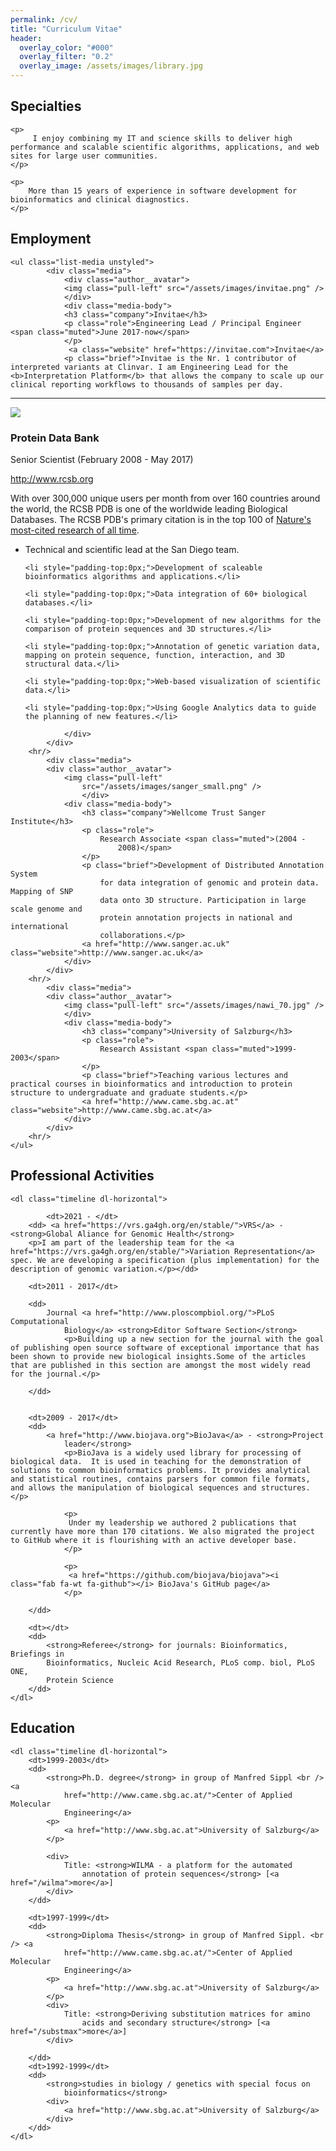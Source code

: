 ```yaml
---
permalink: /cv/
title: "Curriculum Vitae"
header:
  overlay_color: "#000"
  overlay_filter: "0.2"
  overlay_image: /assets/images/library.jpg
---
```


<section class="specialties">
	<h2 class="section-head">
		<b></b><span class="fa-stack">
  					<i class="fa fa-circle fa-stack-2x"></i>
  					<i class="fa fa-info fa-inverse fa-stack-1x"></i>
				</span> Specialties
	</h2>

	<p>
		 I enjoy combining my IT and science skills to deliver high performance and scalable scientific algorithms, applications, and web sites for large user communities.
	</p>

	<p>
		More than 15 years of experience in software development for bioinformatics and clinical diagnostics.
	</p>

	
</section>
			
<section class="experience">
	<h2 class="section-head">
		<b></b><span class="fa-stack">
  					<i class="fa fa-circle fa-stack-2x"></i>
  					<i class="fa fa-info fa-inverse fa-stack-1x"></i>
				</span> Employment
	</h2>

	<ul class="list-media unstyled">
			<div class="media">
				<div class="author__avatar">
				<img class="pull-left" src="/assets/images/invitae.png" />
				</div>
				<div class="media-body">
				<h3 class="company">Invitae</h3>
				<p class="role">Engineering Lead / Principal Engineer <span class="muted">June 2017-now</span>
				</p>
				 <a class="website" href="https://invitae.com">Invitae</a>
				<p class="brief">Invitae is the Nr. 1 contributor of interpreted variants at Clinvar. I am Engineering Lead for the <b>Interpretation Platform</b> that allows the company to scale up our clinical reporting workflows to thousands of samples per day.				
 </p>
				</div>
			</div>
		<hr/>
			<div class="media">
				<div class="author__avatar">
				<img class="pull-left" src="/assets/images/hiv_70.jpg" />
				</div>
				<div class="media-body">
					<h3 class="company">Protein Data Bank</h3>
					<p class="role">
						Senior Scientist <span class="muted">(February 2008 -
							May 2017)</span>
					</p>
					<a href="http://www.rcsb.org" class="website">http://www.rcsb.org</a>
					<p class="brief">
With over 300,000 unique users per month from over 160 countries around the world, the RCSB PDB is one of the worldwide leading Biological Databases. The RCSB PDB's primary citation is in the top 100 of <a href="http://www.nature.com/news/the-top-100-papers-1.16224" target="_blank">Nature's most-cited research of all time</a>.

<ul>
	<li style="padding-top:0px;">Technical and scientific lead at the San Diego team.</li>

	<li style="padding-top:0px;">Development of scaleable bioinformatics algorithms and applications.</li>

	<li style="padding-top:0px;">Data integration of 60+ biological databases.</li>

	<li style="padding-top:0px;">Development of new algorithms for the comparison of protein sequences and 3D structures.</li>

	<li style="padding-top:0px;">Annotation of genetic variation data, mapping on protein sequence, function, interaction, and 3D structural data.</li>

	<li style="padding-top:0px;">Web-based visualization of scientific data.</li>

	<li style="padding-top:0px;">Using Google Analytics data to guide the planning of new features.</li>
</ul>

</p>


					
				</div>
			</div>
		<hr/>
			<div class="media">
			<div class="author__avatar">
				<img class="pull-left"
					src="/assets/images/sanger_small.png" />
					</div>
				<div class="media-body">
					<h3 class="company">Wellcome Trust Sanger Institute</h3>
					<p class="role">
						Research Associate <span class="muted">(2004 -
							2008)</span>
					</p>
					<p class="brief">Development of Distributed Annotation System
						for data integration of genomic and protein data. Mapping of SNP
						data onto 3D structure. Participation in large scale genome and
						protein annotation projects in national and international
						collaborations.</p>
					<a href="http://www.sanger.ac.uk" class="website">http://www.sanger.ac.uk</a>
				</div>
			</div>
		<hr/>
			<div class="media">
			<div class="author__avatar">
				<img class="pull-left" src="/assets/images/nawi_70.jpg" />
				</div>
				<div class="media-body">
					<h3 class="company">University of Salzburg</h3>
					<p class="role">
						Research Assistant <span class="muted">1999-2003</span>
					</p>
					<p class="brief">Teaching various lectures and practical courses in bioinformatics and introduction to protein structure to undergraduate and graduate students.</p>
					<a href="http://www.came.sbg.ac.at" class="website">http://www.came.sbg.ac.at</a>
				</div>
			</div>
		<hr/>
	</ul>
</section>


<section class="education">
	<h2 class="section-head">
		<b></b><span class="fa-stack">
  					<i class="fa fa-circle fa-stack-2x"></i>
  					<i class="fa fa-info fa-inverse fa-stack-1x"></i>
				</span> Professional Activities
	</h2>


	<dl class="timeline dl-horizontal">

	        <dt>2021 - </dt>
		<dd> <a href="https://vrs.ga4gh.org/en/stable/">VRS</a> - <strong>Global Aliance for Genomic Health</strong>
		<p>I am part of the leadership team for the <a href="https://vrs.ga4gh.org/en/stable/">Variation Representation</a> spec. We are developing a specification (plus implementation) for the description of genomic variation.</p></dd>

		<dt>2011 - 2017</dt>

		<dd>
			Journal <a href="http://www.ploscompbiol.org/">PLoS Computational
				Biology</a> <strong>Editor Software Section</strong>
				<p>Building up a new section for the journal with the goal of publishing open source software of exceptional importance that has been shown to provide new biological insights.Some of the articles that are published in this section are amongst the most widely read for the journal.</p>
				
		</dd>


		<dt>2009 - 2017</dt>
		<dd>
			<a href="http://www.biojava.org">BioJava</a> - <strong>Project
				leader</strong> 
				<p>BioJava is a widely used library for processing of biological data.  It is used in teaching for the demonstration of solutions to common bioinformatics problems. It provides analytical and statistical routines, contains parsers for common file formats, and allows the manipulation of biological sequences and structures.</p>

				<p>
				 Under my leadership we authored 2 publications that currently have more than 170 citations. We also migrated the project to GitHub where it is flourishing with an active developer base.
				</p>

				<p>
				 <a href="https://github.com/biojava/biojava"><i class="fab fa-wt fa-github"></i> BioJava's GitHub page</a>
				</p>

		</dd>

		<dt></dt>
		<dd>
			<strong>Referee</strong> for journals: Bioinformatics, Briefings in
			Bioinformatics, Nucleic Acid Research, PLoS comp. biol, PLoS ONE,
			Protein Science
		</dd>
	</dl>
</section>

<section class="education">
	<h2 class="section-head">
		<b></b><span class="fa-stack">
  					<i class="fa fa-circle fa-stack-2x"></i>
  					<i class="fa fa-info fa-inverse fa-stack-1x"></i>
				</span> Education
	</h2>

	<dl class="timeline dl-horizontal">
		<dt>1999-2003</dt>
		<dd>
			<strong>Ph.D. degree</strong> in group of Manfred Sippl <br /> <a
				href="http://www.came.sbg.ac.at/">Center of Applied Molecular
				Engineering</a>
			<p>
				<a href="http://www.sbg.ac.at">University of Salzburg</a>
			</p>

			<div>
				Title: <strong>WILMA - a platform for the automated
					annotation of protein sequences</strong> [<a href="/wilma">more</a>]
			</div>
		</dd>

		<dt>1997-1999</dt>
		<dd>
			<strong>Diploma Thesis</strong> in group of Manfred Sippl. <br /> <a
				href="http://www.came.sbg.ac.at/">Center of Applied Molecular
				Engineering</a>
			<p>
				<a href="http://www.sbg.ac.at">University of Salzburg</a>
			</p>
			<div>
				Title: <strong>Deriving substitution matrices for amino
					acids and secondary structure</strong> [<a href="/substmax">more</a>]
			</div>

		</dd>
		<dt>1992-1999</dt>
		<dd>
			<strong>studies in biology / genetics with special focus on
				bioinformatics</strong>
			<div>
				<a href="http://www.sbg.ac.at">University of Salzburg</a>
			</div>
		</dd>
	</dl>
</section>



